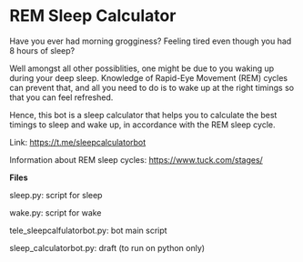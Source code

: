 # REM Sleep Calculator

Have you ever had morning grogginess? Feeling tired even though you had 8 hours of sleep?


Well amongst all other possiblities, one might be due to you waking up during your deep sleep. Knowledge of Rapid-Eye Movement (REM) cycles can prevent that, and all you need to do is to wake up at the right timings so that you can feel refreshed.

Hence, this bot is a sleep calculator that helps you to calculate the best timings to sleep and wake up, in accordance with the REM sleep cycle.

Link: https://t.me/sleepcalculatorbot

Information about REM sleep cycles: https://www.tuck.com/stages/


**Files**

sleep.py: script for sleep

wake.py: script for wake

tele_sleepcalfulatorbot.py: bot main script

sleep_calculatorbot.py: draft (to run on python only)

